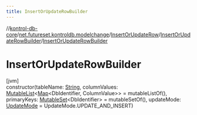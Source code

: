 ```yaml
---
title: InsertOrUpdateRowBuilder
---
```

//[kontrol-db-core](../../../../index.html)/[net.futureset.kontroldb.modelchange](../../index.html)/[InsertOrUpdateRow](../index.html)/[InsertOrUpdateRowBuilder](index.html)/[InsertOrUpdateRowBuilder](-insert-or-update-row-builder.html)



# InsertOrUpdateRowBuilder



[jvm]\
constructor(tableName: [String](https://kotlinlang.org/api/latest/jvm/stdlib/kotlin/-string/index.html), columnValues: [MutableList](https://kotlinlang.org/api/latest/jvm/stdlib/kotlin.collections/-mutable-list/index.html)&lt;[Map](https://kotlinlang.org/api/latest/jvm/stdlib/kotlin.collections/-map/index.html)&lt;DbIdentifier, ColumnValue&gt;&gt; = mutableListOf(), primaryKeys: [MutableSet](https://kotlinlang.org/api/latest/jvm/stdlib/kotlin.collections/-mutable-set/index.html)&lt;DbIdentifier&gt; = mutableSetOf(), updateMode: [UpdateMode](../../-update-mode/index.html) = UpdateMode.UPDATE_AND_INSERT)




